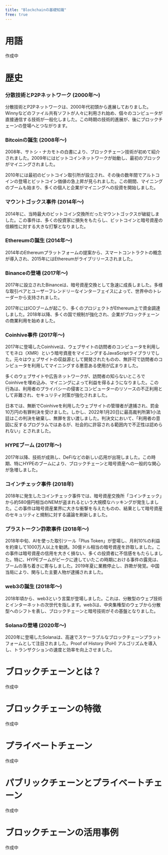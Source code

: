 ```yaml
---
title: "Blockchainの基礎知識"
free: true
---
```

# 用語

作成中

# 歴史

### 分散技術とP2Pネットワーク (2000年〜)

分散技術とP2Pネットワークは、2000年代初頭から進展しておりました。Winnyなどのファイル共有ソフトが人々に利用され始め、個々のコンピュータが直接通信する技術が一般化しました。この時期の技術的進展が、後にブロックチェーンの登場へとつながります。

### Bitcoinの誕生 (2008年〜)

2008年、サトシ・ナカモトの白書により、ブロックチェーン技術が初めて紹介されました。2009年にはビットコインネットワークが始動し、最初のブロックがマイニングされました。

2010年には最初のビットコイン取引所が設立され、その後の数年間でアルトコインの登場とビットコイン価値の急上昇が見られました。この期間、マイニングのブームも始まり、多くの個人と企業がマイニングへの投資を開始しました。

### マウントゴックス事件 (2014年〜)

2014年に、当時最大のビットコイン交換所だったマウントゴックスが破綻しました。この事件は、多くの投資家に損失をもたらし、ビットコインと暗号資産の信頼性に対する大きな打撃となりました。

### Ethereumの誕生 (2014年〜)

2014年のEthereumプラットフォームの提案から、スマートコントラクトの概念が導入され、2015年にはEthereumがライブリリースされました。

### Binanceの登場 (2017年〜)

2017年に設立されたBinanceは、暗号資産交換として急速に成長しました。多様な取引ペアとユーザーフレンドリーなインターフェイスによって、世界中のトレーダーから支持されました。

2017年にはICOブームが起こり、多くのプロジェクトがEthereum上で資金調達しました。2018年以降、多くの国で規制が強化され、企業がブロックチェーンの商業利用を始めました。

### Coinhive事件 (2017年〜)

2017年に登場したCoinhiveは、ウェブサイトの訪問者のコンピュータを利用してモネロ（XMR）という暗号資産をマイニングするJavaScriptライブラリでした。元々はウェブサイトの収益源として開発されたものの、無許可で訪問者のコンピュータを利用してマイニングする悪意ある使用が広まりました。

多くのウェブサイトや広告ネットワークが、訪問者の知らないところでCoinhiveを埋め込み、マイニングによって利益を得るようになりました。この行為は、利用者のプライバシーの侵害とコンピューターのリソースの不正利用として非難され、セキュリティ対策が強化されました。

日本では、無断でCoinhiveを利用したウェブサイトの管理者が逮捕され、罰金10万円の有罪判決を受けました。しかし、2022年1月20日に最高裁判所第1小法廷はこの判決を破棄し、無罪を言い渡しました。判決文において、「利用者の意図に反するプログラムではあるが、社会的に許容される範囲内で不正性は認められない」とされました。

### HYPEブーム (2017年〜)

2017年以降、技術が成熟し、DeFiなどの新しい応用が出現しました。この時期、特にHYPEのブームにより、ブロックチェーンと暗号資産への一般的な関心が急増しました。

### コインチェック事件 (2018年)

2018年に発生したコインチェック事件では、暗号資産交換所「コインチェック」から約580億円相当のNEMが盗まれるという大規模なハッキングが発生しました。この事件は暗号資産業界に大きな衝撃を与えたものの、結果として暗号資産のセキュリティと規制に対する議論を刷新しました。

### プラストークン詐欺事件 (2018年〜)

2018年中旬、AIを使った取引ツール「Plus Token」が登場し、月利10%の利益を約束して1000万人以上を勧誘。30億ドル相当の暗号資産を詐取しました。この事件は暗号資産の信用を大きく損ない、多くの投資者に不信感をもたらしました。特に、HYPEブームがピークに達していたこの時期における事件の露見は、ブームの落ち着きに寄与しました。2019年夏に業務停止し、詐欺が発覚。中国当局により、関与した主要人物が逮捕されました。

### web3の誕生 (2018年〜)

2018年頃から、web3という言葉が登場しました。これは、分散型のウェブ技術とインターネットの次世代を指します。web3は、中央集権型のウェブから分散型へのシフトを表し、ブロックチェーンと暗号技術がその基盤となりました。

### Solanaの登場 (2020年〜)

2020年に登場したSolanaは、高速でスケーラブルなブロックチェーンプラットフォームとして注目されました。Proof of History (PoH) アルゴリズムを導入し、トランザクションの速度と効率を向上させました。

# ブロックチェーンとは？

作成中

# ブロックチェーンの特徴

作成中

# プライベートチェーン

作成中

# パブリックチェーンとプライベートチェーン

作成中

# ブロックチェーンの活用事例

作成中
